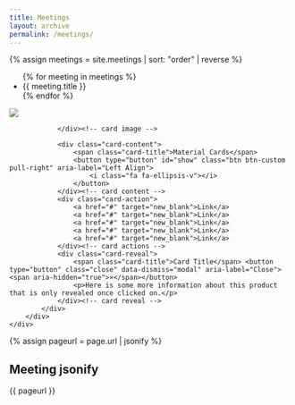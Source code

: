 ```yaml
---
title: Meetings
layout: archive
permalink: /meetings/
---
```


{% assign meetings = site.meetings | sort: "order" | reverse %}
<ul>
{% for meeting in meetings %}
<li>{{ meeting.title }}</li>
{% endfor %}
</ul>


<div class="container">
    <div class="row">    
        <div class="col-md-6 col-md-offset-3">
            <div class="card">
                <div class="card-image">
                    <img class="img-responsive" src="http://lorempixel.com/555/300/sports">
                    
                </div><!-- card image -->
                
                <div class="card-content">
                    <span class="card-title">Material Cards</span>                    
                    <button type="button" id="show" class="btn btn-custom pull-right" aria-label="Left Align">
                        <i class="fa fa-ellipsis-v"></i>
                    </button>
                </div><!-- card content -->
                <div class="card-action">
                    <a href="#" target="new_blank">Link</a>
                    <a href="#" target="new_blank">Link</a>                    
                    <a href="#" target="new_blank">Link</a>
                    <a href="#" target="new_blank">Link</a>
                    <a href="#" target="new_blank">Link</a>
                </div><!-- card actions -->
                <div class="card-reveal">
                    <span class="card-title">Card Title</span> <button type="button" class="close" data-dismiss="modal" aria-label="Close"><span aria-hidden="true">×</span></button>
                    <p>Here is some more information about this product that is only revealed once clicked on.</p>
                </div><!-- card reveal -->
            </div>
        </div>
    </div>
</div>


{% assign pageurl =  page.url  | jsonify  %}
<div>
<h2>Meeting jsonify</h2>
{{ pageurl }}
</div>
